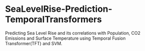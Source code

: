 # SeaLevelRise-Prediction-TemporalTransformers
Predicting Sea Level Rise and its correlations with Population, CO2 Emissions and Surface Temperature using Temporal Fusion Transformer(TFT) and SVM.
